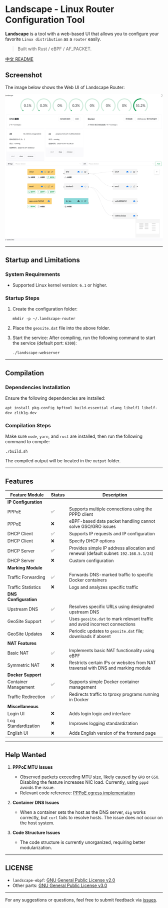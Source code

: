 # Landscape - Linux Router Configuration Tool

**Landscape** is a tool with a web-based UI that allows you to configure your favorite `Linux distribution` as a `router` easily.

> Built with Rust / eBPF / AF_PACKET.


[中文 README](README.zh.md)
## Screenshot
The image below shows the Web UI of Landscape Router:

![](doc/images/1.png)

---

## Startup and Limitations

### System Requirements
- Supported Linux kernel version: `6.1` or higher.

### Startup Steps
1. Create the configuration folder:
   ```shell
   mkdir -p ~/.landscape-router
   ```
2. Place the `geosite.dat` file into the above folder.

3. Start the service:
   After compiling, run the following command to start the service (default port: `6300`):
   ```shell
   ./landscape-webserver
   ```

---

## Compilation

### Dependencies Installation
Ensure the following dependencies are installed:
```shell
apt install pkg-config bpftool build-essential clang libelf1 libelf-dev zlib1g-dev
```

### Compilation Steps
Make sure `node`, `yarn`, and `rust` are installed, then run the following command to compile:
```shell
./build.sh
```

The compiled output will be located in the `output` folder.

---

## Features

| Feature Module  | Status | Description |
|-----------------|--------|-------------|
| **IP Configuration** |        |             |
| PPPoE           | ✅     | Supports multiple connections using the PPPD client |
| PPPoE           | ❌     | eBPF-based data packet handling cannot solve GSO/GRO issues |
| DHCP Client     | ✅     | Supports IP requests and IP configuration |
| DHCP Client     | ❌     | Specify DHCP options |
| DHCP Server     | ✅     | Provides simple IP address allocation and renewal  (default subnet: `192.168.5.1/24`) |
| DHCP Server     | ❌     | Custom configuration |
| **Marking Module** |      |             |
| Traffic Forwarding | ✅  | Forwards DNS-marked traffic to specific Docker containers |
| Traffic Statistics | ❌  | Logs and analyzes specific traffic |
| **DNS Configuration** |    |             |
| Upstream DNS    | ✅     | Resolves specific URLs using designated upstream DNS |
| GeoSite Support | ✅     | Uses `geosite.dat` to mark relevant traffic and avoid incorrect connections |
| GeoSite Updates | ❌     | Periodic updates to `geosite.dat` file; downloads if absent |
| **NAT Features** |       |             |
| Basic NAT       | ✅     | Implements basic NAT functionality using eBPF |
| Symmetric NAT   | ❌     | Restricts certain IPs or websites from NAT traversal with DNS and marking module |
| **Docker Support** |     |             |
| Container Management | ✅ | Supports simple Docker container management |
| Traffic Redirection | ✅ | Redirects traffic to tproxy programs running in Docker |
| **Miscellaneous** |      |             |
| Login UI        | ❌     | Adds login logic and interface |
| Log Standardization | ❌ | Improves logging standardization |
| English UI      | ❌     | Adds English version of the frontend page |

---

## Help Wanted

1. **PPPoE MTU Issues**
   - Observed packets exceeding MTU size, likely caused by `GRO` or `GSO`. Disabling the feature increases NIC load. Currently, using `pppd` avoids the issue.
   - Relevant code reference: [PPPoE egress implementation](https://github.com/ThisSeanZhang/landscape/blob/424b842c29c469e4ad14503ee2bf9190ee24fd11/landscape/landscape-ebpf/src/bpf/pppoe.bpf.c#L68-L74)

2. **Container DNS Issues**
   - When a container sets the host as the DNS server, `dig` works correctly, but `curl` fails to resolve hosts. The issue does not occur on the host system.

3. **Code Structure Issues**
   - The code structure is currently unorganized, requiring better modularization.

---

## LICENSE

- `landscape-ebpf`: [GNU General Public License v2.0](https://www.gnu.org/licenses/old-licenses/gpl-2.0.html)
- Other parts: [GNU General Public License v3.0](https://www.gnu.org/licenses/gpl-3.0.html)

---

For any suggestions or questions, feel free to submit feedback via [issues](./issues/new).

